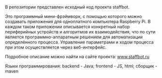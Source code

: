 В репозитории представлен исходный код проекта staffbot. 

Это программный мини-фрэймворк, с помощью которого можно создавать приложения для одноплатного компьютера Raspberry Pi. 
В каждом таком приложении описывается конкретный набор периферийных устройств и алгоритмов их взаимодействия, 
что по сути является программно-аппаратным решением для автоматизации определённого процесса.
Управление параметрами и ходом процесса при этом осуществляется через веб-интерфейс.

Подробное описание можно найти на сайте проекта: www.staffbot.ru

Языки программирования: backend - Java; frontend - JS, html; сборщик - maven
